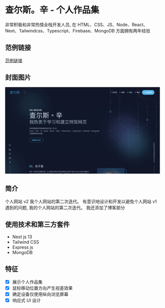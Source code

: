 # 查尔斯。辛 - 个人作品集

非常积极和非常热情全栈开发人员, 在 HTML、CSS、JS、Node、React、Next、Tailwindcss、Typescript、Firebase、MongoDB 方面拥有两年经验

## 范例链接

[范例链接](https://chaersi.vercel.app/)

## 封面图片

![alt cover](https://github.com/CharlesSin/Charles-Sin-Portfolio/blob/zh-CN/public/images/cover-zh.jpg)

## 简介

个人网站 v2 我个人网站的第二次迭代。 有意识地设计和开发以避免个人网站 v1 遇到的问题, 我的个人网站的第二次迭代。 我还添加了博客部分

## 使用技术和第三方套件

- Next js 13
- Tailwind CSS
- Express js
- MongoDB

## 特征

- [x] 展示个人作品集
- [x] 鼠标移动位置方向产生视差效果
- [x] 确定设备仅使用纵向浏览屏幕
- [x] 响应式 UI 设计
